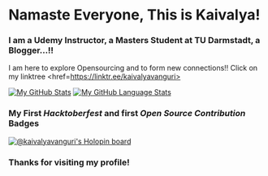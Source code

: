 # Namaste Everyone, This is Kaivalya!

### I am a Udemy Instructor, a Masters Student at TU Darmstadt, a Blogger...!! 

I am here to explore Opensourcing and to form new connections!! 
Click on my linktree <href=https://linktr.ee/kaivalyavanguri>

[![My GitHub Stats](https://github-readme-stats.vercel.app/api/?username=KaivalyaVanguri&count_private=true&theme=tokyonight&showicons=true)]()
[![My GitHub Language Stats](https://github-readme-stats.vercel.app/api/top-langs/?username=KaivalyaVanguri&langs_count=5&theme=tokyonight)]()


### My First _Hacktoberfest_ and first _Open Source Contribution_ Badges
[![@kaivalyavanguri's Holopin board](https://holopin.me/kaivalyavanguri)](https://holopin.io/@kaivalyavanguri)

### Thanks for visiting my profile!
